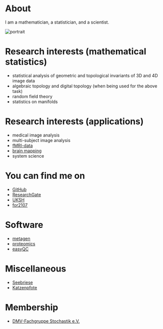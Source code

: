 # About

I am a mathematician, a statistician, and a scientist.

![portrait](http://www.uni-kiel.de/medinfo/mitarbeiter/moebius/moebius-0042-1665.jpeg)

# Research interests (mathematical statistics)
- statistical analysis of geometric and topological invariants of 3D and 4D image data
- algebraic topology and digital topology (when being used for the above task)
- random field theory
- statistics on manifolds

# Research interests (applications)
- medical image analysis
- multi-subject image analysis
- [fMRI-data](https://en.wikipedia.org/wiki/Functional_magnetic_resonance_imaging)
- [brain mapping](https://en.wikipedia.org/wiki/Brain_mapping)
- system science

# You can find me on

- [GitHub](https://github.com/00tau)
- [ResearchGate](https://www.researchgate.net/profile/Thomas_Moebius2)
- [UKSH](http://www.uni-kiel.de/medinfo/mitarbeiter/moebius/)
- [for2107](http://for2107.de/teilprojekt-6/)

# Software

- [metagen](http://00tau.github.io/metagen/)
- [proteomics](http://00tau.github.io/proteomics-in-r/)
- [easyQC](http://00tau.github.io/skyline-addon-easyqc/)

# Miscellaneous

- [Seebriese](http://00tau.github.io/seebrise/)
- [Katzenpfote](http://00tau.github.io/katzenpfote/)

# Membership

- [DMV-Fachgruppe Stochastik e.V.](http://www.fg-stochastik.de/)

